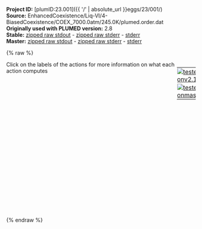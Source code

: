 **Project ID:** [plumID:23.001]({{ '/' | absolute_url }}eggs/23/001/)  
**Source:** EnhancedCoexistence/Liq-VI/4-BiasedCoexistence/COEX_7000.0atm/245.0K/plumed.order.dat  
**Originally used with PLUMED version:** 2.8  
**Stable:** [zipped raw stdout](plumed.order.dat.plumed.stdout.txt.zip) - [zipped raw stderr](plumed.order.dat.plumed.stderr.txt.zip) - [stderr](plumed.order.dat.plumed.stderr)  
**Master:** [zipped raw stdout](plumed.order.dat.plumed_master.stdout.txt.zip) - [zipped raw stderr](plumed.order.dat.plumed_master.stderr.txt.zip) - [stderr](plumed.order.dat.plumed_master.stderr)  

{% raw %}
<div style="width: 100%; float:left">
<div style="width: 90%; float:left" id="value_details_data/EnhancedCoexistence/Liq-VI/4-BiasedCoexistence/COEX_7000.0atm/245.0K/plumed.order.dat"> Click on the labels of the actions for more information on what each action computes </div>
<div style="width: 10%; float:left"><table><tr><td style="padding:1px"><a href="plumed.order.dat.plumed.stderr"><img src="https://img.shields.io/badge/v2.10-passing-green.svg" alt="tested onv2.10" /></a></td></tr><tr><td style="padding:1px"><a href="plumed.order.dat.plumed_master.stderr"><img src="https://img.shields.io/badge/master-passing-green.svg" alt="tested onmaster" /></a></td></tr></table></div></div>
<pre style="width=97%;">
<span style="color:blue" class="comment">#7000atm_255K</span>
<span style="color:blue" class="comment">#sigma: 0.055</span>
<span style="color:blue" class="comment">#Liquid max: 0.46</span>
<span style="color:blue" class="comment">#Ice max: 0.9325</span>
<span style="color:blue" class="comment">#Midpoint between distribitions: 0.7275</span>
<br/><span id="data/EnhancedCoexistence/Liq-VI/4-BiasedCoexistence/COEX_7000.0atm/245.0K/plumed.order.datrefcv_short"><span id="data/EnhancedCoexistence/Liq-VI/4-BiasedCoexistence/COEX_7000.0atm/245.0K/plumed.order.datdefrefcv_short"><span class="plumedtooltip" style="color:green">ENVIRONMENTSIMILARITY<span class="right">Measure how similar the environment around atoms is to that found in some reference crystal structure. This action is <a class="toggler" href='javascript:;' onclick='toggleDisplay("data/EnhancedCoexistence/Liq-VI/4-BiasedCoexistence/COEX_7000.0atm/245.0K/plumed.order.datrefcv");'>a shortcut</a> and it has <a class="toggler" href='javascript:;' onclick='toggleDisplay("data/EnhancedCoexistence/Liq-VI/4-BiasedCoexistence/COEX_7000.0atm/245.0K/plumed.order.datdefrefcv");'>hidden defaults</a>. <a href="https://www.plumed.org/doc-master/user-doc/html/_e_n_v_i_r_o_n_m_e_n_t_s_i_m_i_l_a_r_i_t_y.html">More details</a><i></i></span></span> ...
 <span class="plumedtooltip">SPECIES<span class="right">this keyword is used for colvars such as coordination number<i></i></span></span>=1-3840:3
 <span class="plumedtooltip">SIGMA<span class="right"> the width to use for the gaussian kernels<i></i></span></span>=0.055
 <span class="plumedtooltip">CRYSTAL_STRUCTURE<span class="right"> Targeted crystal structure<i></i></span></span>=CUSTOM
 <span class="plumedtooltip">LABEL<span class="right">a label for the action so that its output can be referenced in the input to other actions<i></i></span></span>=<b name="data/EnhancedCoexistence/Liq-VI/4-BiasedCoexistence/COEX_7000.0atm/245.0K/plumed.order.datrefcv" onclick='showPath("data/EnhancedCoexistence/Liq-VI/4-BiasedCoexistence/COEX_7000.0atm/245.0K/plumed.order.dat","data/EnhancedCoexistence/Liq-VI/4-BiasedCoexistence/COEX_7000.0atm/245.0K/plumed.order.datrefcv","data/EnhancedCoexistence/Liq-VI/4-BiasedCoexistence/COEX_7000.0atm/245.0K/plumed.order.datrefcv_shortcut","blue")'>refcv</b><span style="display:none;" id="data/EnhancedCoexistence/Liq-VI/4-BiasedCoexistence/COEX_7000.0atm/245.0K/plumed.order.datrefcv_shortcut">The ENVIRONMENTSIMILARITY action with label <b>refcv</b> calculates the following quantities:<table  align="center" frame="void" width="95%" cellpadding="5%"><tr><td width="5%"><b> Quantity </b>  </td><td width="5%"><b> Type </b>  </td><td><b> Description </b> </td></tr><tr><td width="5%">refcv</td><td width="5%"><font color="blue">vector</font></td><td>the environmental similar parameter for each of the input atoms</td></tr><tr><td width="5%">refcv_morethan-1</td><td width="5%"><font color="black">scalar</font></td><td>the number of colvars that have a value more than a threshold</td></tr><tr><td width="5%">refcv_morethan-2</td><td width="5%"><font color="black">scalar</font></td><td>the number of colvars that have a value more than a threshold</td></tr><tr><td width="5%">refcv_mean</td><td width="5%"><font color="black">scalar</font></td><td>the mean of the colvars</td></tr></table></span>
 <span class="plumedtooltip">REFERENCE_1<span class="right">PDB files with relative distances from central atom<i></i></span></span>=env1.pdb
 <span class="plumedtooltip">REFERENCE_2<span class="right">PDB files with relative distances from central atom<i></i></span></span>=env2.pdb
 <span class="plumedtooltip">REFERENCE_3<span class="right">PDB files with relative distances from central atom<i></i></span></span>=env3.pdb
 <span class="plumedtooltip">REFERENCE_4<span class="right">PDB files with relative distances from central atom<i></i></span></span>=env4.pdb
 <span class="plumedtooltip">REFERENCE_5<span class="right">PDB files with relative distances from central atom<i></i></span></span>=env5.pdb
 <span class="plumedtooltip">REFERENCE_6<span class="right">PDB files with relative distances from central atom<i></i></span></span>=env6.pdb
 <span class="plumedtooltip">REFERENCE_7<span class="right">PDB files with relative distances from central atom<i></i></span></span>=env7.pdb
 <span class="plumedtooltip">REFERENCE_8<span class="right">PDB files with relative distances from central atom<i></i></span></span>=env8.pdb
 <span class="plumedtooltip">REFERENCE_9<span class="right">PDB files with relative distances from central atom<i></i></span></span>=env9.pdb
 <span class="plumedtooltip">REFERENCE_10<span class="right">PDB files with relative distances from central atom<i></i></span></span>=env10.pdb
 <span class="plumedtooltip">MORE_THAN1<span class="right">calculate the number of variables that are more than a certain target value<i></i></span></span>={CUBIC D_0=0.46 D_MAX=0.9325}
 <span class="plumedtooltip">MORE_THAN2<span class="right">calculate the number of variables that are more than a certain target value<i></i></span></span>={CUBIC D_0=0.72750 D_MAX=0.72751}
 <span class="plumedtooltip">MEAN<span class="right"> calculate the mean of all the quantities<i></i></span></span>
... ENVIRONMENTSIMILARITY
</span><span id="data/EnhancedCoexistence/Liq-VI/4-BiasedCoexistence/COEX_7000.0atm/245.0K/plumed.order.datdefrefcv_long" style="display:none;"><span class="plumedtooltip" style="color:green">ENVIRONMENTSIMILARITY<span class="right">Measure how similar the environment around atoms is to that found in some reference crystal structure. This action is <a class="toggler" href='javascript:;' onclick='toggleDisplay("data/EnhancedCoexistence/Liq-VI/4-BiasedCoexistence/COEX_7000.0atm/245.0K/plumed.order.datrefcv");'>a shortcut</a> and uses the <a class="toggler" href='javascript:;' onclick='toggleDisplay("data/EnhancedCoexistence/Liq-VI/4-BiasedCoexistence/COEX_7000.0atm/245.0K/plumed.order.datdefrefcv");'>defaults shown here</a>. <a href="https://www.plumed.org/doc-master/user-doc/html/_e_n_v_i_r_o_n_m_e_n_t_s_i_m_i_l_a_r_i_t_y.html">More details</a><i></i></span></span> ...
 <span class="plumedtooltip">SPECIES<span class="right">this keyword is used for colvars such as coordination number<i></i></span></span>=1-3840:3
 <span class="plumedtooltip">SIGMA<span class="right"> the width to use for the gaussian kernels<i></i></span></span>=0.055
 <span class="plumedtooltip">CRYSTAL_STRUCTURE<span class="right"> Targeted crystal structure<i></i></span></span>=CUSTOM
 <span class="plumedtooltip">LABEL<span class="right">a label for the action so that its output can be referenced in the input to other actions<i></i></span></span>=<b name="data/EnhancedCoexistence/Liq-VI/4-BiasedCoexistence/COEX_7000.0atm/245.0K/plumed.order.datrefcv" onclick='showPath("data/EnhancedCoexistence/Liq-VI/4-BiasedCoexistence/COEX_7000.0atm/245.0K/plumed.order.dat","data/EnhancedCoexistence/Liq-VI/4-BiasedCoexistence/COEX_7000.0atm/245.0K/plumed.order.datrefcv","data/EnhancedCoexistence/Liq-VI/4-BiasedCoexistence/COEX_7000.0atm/245.0K/plumed.order.datrefcv_shortcut","blue")'>refcv</b>
 <span class="plumedtooltip">REFERENCE_1<span class="right">PDB files with relative distances from central atom<i></i></span></span>=env1.pdb
 <span class="plumedtooltip">REFERENCE_2<span class="right">PDB files with relative distances from central atom<i></i></span></span>=env2.pdb
 <span class="plumedtooltip">REFERENCE_3<span class="right">PDB files with relative distances from central atom<i></i></span></span>=env3.pdb
 <span class="plumedtooltip">REFERENCE_4<span class="right">PDB files with relative distances from central atom<i></i></span></span>=env4.pdb
 <span class="plumedtooltip">REFERENCE_5<span class="right">PDB files with relative distances from central atom<i></i></span></span>=env5.pdb
 <span class="plumedtooltip">REFERENCE_6<span class="right">PDB files with relative distances from central atom<i></i></span></span>=env6.pdb
 <span class="plumedtooltip">REFERENCE_7<span class="right">PDB files with relative distances from central atom<i></i></span></span>=env7.pdb
 <span class="plumedtooltip">REFERENCE_8<span class="right">PDB files with relative distances from central atom<i></i></span></span>=env8.pdb
 <span class="plumedtooltip">REFERENCE_9<span class="right">PDB files with relative distances from central atom<i></i></span></span>=env9.pdb
 <span class="plumedtooltip">REFERENCE_10<span class="right">PDB files with relative distances from central atom<i></i></span></span>=env10.pdb
 <span class="plumedtooltip">MORE_THAN1<span class="right">calculate the number of variables that are more than a certain target value<i></i></span></span>={CUBIC D_0=0.46 D_MAX=0.9325}
 <span class="plumedtooltip">MORE_THAN2<span class="right">calculate the number of variables that are more than a certain target value<i></i></span></span>={CUBIC D_0=0.72750 D_MAX=0.72751}
 <span class="plumedtooltip">MEAN<span class="right"> calculate the mean of all the quantities<i></i></span></span>
 <span class="plumedtooltip">CUTOFF<span class="right"> how many multiples of sigma would you like to consider beyond the maximum distance in the environment<i></i></span></span>=3 <span class="plumedtooltip">LCUTOFF<span class="right"> any atoms separated by less than this tolerance should be ignored<i></i></span></span>=0.0001 <span class="plumedtooltip">LAMBDA<span class="right"> Lambda parameter<i></i></span></span>=100
... ENVIRONMENTSIMILARITY
</span></span><span id="data/EnhancedCoexistence/Liq-VI/4-BiasedCoexistence/COEX_7000.0atm/245.0K/plumed.order.datrefcv_long" style="display:none;"><span style="color:blue" class="comment"># PLUMED interprets the command:
</span><span class="toggler" style="color:red" onclick='toggleDisplay("data/EnhancedCoexistence/Liq-VI/4-BiasedCoexistence/COEX_7000.0atm/245.0K/plumed.order.datrefcv")'># ENVIRONMENTSIMILARITY ...</span>
<span style="color:blue" class="comment">#  SPECIES=1-3840:3</span>
<span style="color:blue" class="comment">#  SIGMA=0.055</span>
<span style="color:blue" class="comment">#  CRYSTAL_STRUCTURE=CUSTOM</span>
<span style="color:blue" class="comment">#  LABEL=refcv</span>
<span style="color:blue" class="comment">#  REFERENCE_1=env1.pdb</span>
<span style="color:blue" class="comment">#  REFERENCE_2=env2.pdb</span>
<span style="color:blue" class="comment">#  REFERENCE_3=env3.pdb</span>
<span style="color:blue" class="comment">#  REFERENCE_4=env4.pdb</span>
<span style="color:blue" class="comment">#  REFERENCE_5=env5.pdb</span>
<span style="color:blue" class="comment">#  REFERENCE_6=env6.pdb</span>
<span style="color:blue" class="comment">#  REFERENCE_7=env7.pdb</span>
<span style="color:blue" class="comment">#  REFERENCE_8=env8.pdb</span>
<span style="color:blue" class="comment">#  REFERENCE_9=env9.pdb</span>
<span style="color:blue" class="comment">#  REFERENCE_10=env10.pdb</span>
<span style="color:blue" class="comment">#  MORE_THAN1={CUBIC D_0=0.46 D_MAX=0.9325}</span>
<span style="color:blue" class="comment">#  MORE_THAN2={CUBIC D_0=0.72750 D_MAX=0.72751}</span>
<span style="color:blue" class="comment">#  MEAN</span>
<span style="color:blue" class="comment"># ... ENVIRONMENTSIMILARITY</span>
<span style="color:blue" class="comment"># as follows (Click the red comment above to revert to the short version of the input):</span>
<b name="data/EnhancedCoexistence/Liq-VI/4-BiasedCoexistence/COEX_7000.0atm/245.0K/plumed.order.datrefcv_cmat" onclick='showPath("data/EnhancedCoexistence/Liq-VI/4-BiasedCoexistence/COEX_7000.0atm/245.0K/plumed.order.dat","data/EnhancedCoexistence/Liq-VI/4-BiasedCoexistence/COEX_7000.0atm/245.0K/plumed.order.datrefcv_cmat","data/EnhancedCoexistence/Liq-VI/4-BiasedCoexistence/COEX_7000.0atm/245.0K/plumed.order.datrefcv_cmat","red")'>refcv_cmat</b><span style="display:none;" id="data/EnhancedCoexistence/Liq-VI/4-BiasedCoexistence/COEX_7000.0atm/245.0K/plumed.order.datrefcv_cmat">The DISTANCE_MATRIX action with label <b>refcv_cmat</b> calculates the following quantities:<table  align="center" frame="void" width="95%" cellpadding="5%"><tr><td width="5%"><b> Quantity </b>  </td><td width="5%"><b> Type </b>  </td><td><b> Description </b> </td></tr><tr><td width="5%">refcv_cmat.w</td><td width="5%"><font color="red">matrix</font></td><td>a matrix containing the weights for the bonds between each pair of atoms</td></tr><tr><td width="5%">refcv_cmat.x</td><td width="5%"><font color="red">matrix</font></td><td>the projection of the bond on the x axis</td></tr><tr><td width="5%">refcv_cmat.y</td><td width="5%"><font color="red">matrix</font></td><td>the projection of the bond on the y axis</td></tr><tr><td width="5%">refcv_cmat.z</td><td width="5%"><font color="red">matrix</font></td><td>the projection of the bond on the z axis</td></tr></table></span>: <span class="plumedtooltip" style="color:green">DISTANCE_MATRIX<span class="right">Calculate a matrix of distances <a href="https://www.plumed.org/doc-master/user-doc/html/_d_i_s_t_a_n_c_e__m_a_t_r_i_x.html" style="color:green">More details</a><i></i></span></span> <span class="plumedtooltip">COMPONENTS<span class="right"> also calculate the components of the vector connecting the atoms in the contact matrix<i></i></span></span> <span class="plumedtooltip">GROUP<span class="right">the atoms for which you would like to calculate the adjacency matrix<i></i></span></span>=1-3840:3 <span class="plumedtooltip">CUTOFF<span class="right"> ignore distances that have a value larger than this cutoff<i></i></span></span>=0.449045
<b name="data/EnhancedCoexistence/Liq-VI/4-BiasedCoexistence/COEX_7000.0atm/245.0K/plumed.order.datrefcv_grp" onclick='showPath("data/EnhancedCoexistence/Liq-VI/4-BiasedCoexistence/COEX_7000.0atm/245.0K/plumed.order.dat","data/EnhancedCoexistence/Liq-VI/4-BiasedCoexistence/COEX_7000.0atm/245.0K/plumed.order.datrefcv_grp","data/EnhancedCoexistence/Liq-VI/4-BiasedCoexistence/COEX_7000.0atm/245.0K/plumed.order.datrefcv_grp","violet")'>refcv_grp</b><span style="display:none;" id="data/EnhancedCoexistence/Liq-VI/4-BiasedCoexistence/COEX_7000.0atm/245.0K/plumed.order.datrefcv_grp">The GROUP action with label <b>refcv_grp</b> calculates the following quantities:<table  align="center" frame="void" width="95%" cellpadding="5%"><tr><td width="5%"><b> Quantity </b>  </td><td width="5%"><b> Type </b>  </td><td><b> Description </b> </td></tr><tr><td width="5%">refcv_grp</td><td width="5%"><font color="violet">atoms</font></td><td>indices of atoms specified in GROUP</td></tr></table></span>: <span class="plumedtooltip" style="color:green">GROUP<span class="right">Define a group of atoms so that a particular list of atoms can be referenced with a single label in definitions of CVs or virtual atoms. <a href="https://www.plumed.org/doc-master/user-doc/html/_g_r_o_u_p.html" style="color:green">More details</a><i></i></span></span> <span class="plumedtooltip">ATOMS<span class="right">the numerical indexes for the set of atoms in the group<i></i></span></span>=1-3840:3
<b name="data/EnhancedCoexistence/Liq-VI/4-BiasedCoexistence/COEX_7000.0atm/245.0K/plumed.order.datrefcv_ones" onclick='showPath("data/EnhancedCoexistence/Liq-VI/4-BiasedCoexistence/COEX_7000.0atm/245.0K/plumed.order.dat","data/EnhancedCoexistence/Liq-VI/4-BiasedCoexistence/COEX_7000.0atm/245.0K/plumed.order.datrefcv_ones","data/EnhancedCoexistence/Liq-VI/4-BiasedCoexistence/COEX_7000.0atm/245.0K/plumed.order.datrefcv_ones","blue")'>refcv_ones</b><span style="display:none;" id="data/EnhancedCoexistence/Liq-VI/4-BiasedCoexistence/COEX_7000.0atm/245.0K/plumed.order.datrefcv_ones">The CONSTANT action with label <b>refcv_ones</b> calculates the following quantities:<table  align="center" frame="void" width="95%" cellpadding="5%"><tr><td width="5%"><b> Quantity </b>  </td><td width="5%"><b> Type </b>  </td><td><b> Description </b> </td></tr><tr><td width="5%">refcv_ones</td><td width="5%"><font color="blue">vector</font></td><td>the constant value that was read from the plumed input</td></tr></table></span>: <span class="plumedtooltip" style="color:green">ONES<span class="right">Create a constant vector with all elements equal to one <a href="https://www.plumed.org/doc-master/user-doc/html/_o_n_e_s.html" style="color:green">More details</a><i></i></span></span> <span class="plumedtooltip">SIZE<span class="right">the number of ones that you would like to create<i></i></span></span>=1280
<b name="data/EnhancedCoexistence/Liq-VI/4-BiasedCoexistence/COEX_7000.0atm/245.0K/plumed.order.datrefcv_matenv1" onclick='showPath("data/EnhancedCoexistence/Liq-VI/4-BiasedCoexistence/COEX_7000.0atm/245.0K/plumed.order.dat","data/EnhancedCoexistence/Liq-VI/4-BiasedCoexistence/COEX_7000.0atm/245.0K/plumed.order.datrefcv_matenv1","data/EnhancedCoexistence/Liq-VI/4-BiasedCoexistence/COEX_7000.0atm/245.0K/plumed.order.datrefcv_matenv1","red")'>refcv_matenv1</b><span style="display:none;" id="data/EnhancedCoexistence/Liq-VI/4-BiasedCoexistence/COEX_7000.0atm/245.0K/plumed.order.datrefcv_matenv1">The CUSTOM action with label <b>refcv_matenv1</b> calculates the following quantities:<table  align="center" frame="void" width="95%" cellpadding="5%"><tr><td width="5%"><b> Quantity </b>  </td><td width="5%"><b> Type </b>  </td><td><b> Description </b> </td></tr><tr><td width="5%">refcv_matenv1</td><td width="5%"><font color="red">matrix</font></td><td>the matrix obtained by doing an element-wise application of an arbitrary function to the input matrix</td></tr></table></span>: <span class="plumedtooltip" style="color:green">CUSTOM<span class="right">Calculate a combination of variables using a custom expression. <a href="https://www.plumed.org/doc-master/user-doc/html/_c_u_s_t_o_m.html" style="color:green">More details</a><i></i></span></span> <span class="plumedtooltip">ARG<span class="right">the values input to this function<i></i></span></span>=<b name="data/EnhancedCoexistence/Liq-VI/4-BiasedCoexistence/COEX_7000.0atm/245.0K/plumed.order.datrefcv_cmat">refcv_cmat.x</b>,<b name="data/EnhancedCoexistence/Liq-VI/4-BiasedCoexistence/COEX_7000.0atm/245.0K/plumed.order.datrefcv_cmat">refcv_cmat.y</b>,<b name="data/EnhancedCoexistence/Liq-VI/4-BiasedCoexistence/COEX_7000.0atm/245.0K/plumed.order.datrefcv_cmat">refcv_cmat.z</b>,<b name="data/EnhancedCoexistence/Liq-VI/4-BiasedCoexistence/COEX_7000.0atm/245.0K/plumed.order.datrefcv_cmat">refcv_cmat.w</b> <span class="plumedtooltip">VAR<span class="right">the names to give each of the arguments in the function<i></i></span></span>=x,y,z,w <span class="plumedtooltip">PERIODIC<span class="right">if the output of your function is periodic then you should specify the periodicity of the function<i></i></span></span>=NO <span class="plumedtooltip">FUNC<span class="right">the function you wish to evaluate<i></i></span></span>=(step(w-0.0001)*step(0.449045-w)/4)*(exp(-((x--0.174)^2+(y--0.007)^2+(z--0.221)^2)/(4*0.003025))+exp(-((x-0.002)^2+(y-0.174)^2+(z-0.22)^2)/(4*0.003025))+exp(-((x-0.175)^2+(y--0.009)^2+(z--0.216)^2)/(4*0.003025))+exp(-((x-0.005)^2+(y--0.1814)^2+(z-0.214)^2)/(4*0.003025)))
<b name="data/EnhancedCoexistence/Liq-VI/4-BiasedCoexistence/COEX_7000.0atm/245.0K/plumed.order.datrefcv_env1" onclick='showPath("data/EnhancedCoexistence/Liq-VI/4-BiasedCoexistence/COEX_7000.0atm/245.0K/plumed.order.dat","data/EnhancedCoexistence/Liq-VI/4-BiasedCoexistence/COEX_7000.0atm/245.0K/plumed.order.datrefcv_env1","data/EnhancedCoexistence/Liq-VI/4-BiasedCoexistence/COEX_7000.0atm/245.0K/plumed.order.datrefcv_env1","blue")'>refcv_env1</b><span style="display:none;" id="data/EnhancedCoexistence/Liq-VI/4-BiasedCoexistence/COEX_7000.0atm/245.0K/plumed.order.datrefcv_env1">The MATRIX_VECTOR_PRODUCT action with label <b>refcv_env1</b> calculates the following quantities:<table  align="center" frame="void" width="95%" cellpadding="5%"><tr><td width="5%"><b> Quantity </b>  </td><td width="5%"><b> Type </b>  </td><td><b> Description </b> </td></tr><tr><td width="5%">refcv_env1</td><td width="5%"><font color="blue">vector</font></td><td>the vector that is obtained by taking the product between the matrix and the vector that were input</td></tr></table></span>: <span class="plumedtooltip" style="color:green">MATRIX_VECTOR_PRODUCT<span class="right">Calculate the product of the matrix and the vector <a href="https://www.plumed.org/doc-master/user-doc/html/_m_a_t_r_i_x__v_e_c_t_o_r__p_r_o_d_u_c_t.html" style="color:green">More details</a><i></i></span></span> <span class="plumedtooltip">ARG<span class="right">the label for the matrix and the vector/scalar that are being multiplied<i></i></span></span>=<b name="data/EnhancedCoexistence/Liq-VI/4-BiasedCoexistence/COEX_7000.0atm/245.0K/plumed.order.datrefcv_matenv1">refcv_matenv1</b>,<b name="data/EnhancedCoexistence/Liq-VI/4-BiasedCoexistence/COEX_7000.0atm/245.0K/plumed.order.datrefcv_ones">refcv_ones</b>
<b name="data/EnhancedCoexistence/Liq-VI/4-BiasedCoexistence/COEX_7000.0atm/245.0K/plumed.order.datrefcv_matenv2" onclick='showPath("data/EnhancedCoexistence/Liq-VI/4-BiasedCoexistence/COEX_7000.0atm/245.0K/plumed.order.dat","data/EnhancedCoexistence/Liq-VI/4-BiasedCoexistence/COEX_7000.0atm/245.0K/plumed.order.datrefcv_matenv2","data/EnhancedCoexistence/Liq-VI/4-BiasedCoexistence/COEX_7000.0atm/245.0K/plumed.order.datrefcv_matenv2","red")'>refcv_matenv2</b><span style="display:none;" id="data/EnhancedCoexistence/Liq-VI/4-BiasedCoexistence/COEX_7000.0atm/245.0K/plumed.order.datrefcv_matenv2">The CUSTOM action with label <b>refcv_matenv2</b> calculates the following quantities:<table  align="center" frame="void" width="95%" cellpadding="5%"><tr><td width="5%"><b> Quantity </b>  </td><td width="5%"><b> Type </b>  </td><td><b> Description </b> </td></tr><tr><td width="5%">refcv_matenv2</td><td width="5%"><font color="red">matrix</font></td><td>the matrix obtained by doing an element-wise application of an arbitrary function to the input matrix</td></tr></table></span>: <span class="plumedtooltip" style="color:green">CUSTOM<span class="right">Calculate a combination of variables using a custom expression. <a href="https://www.plumed.org/doc-master/user-doc/html/_c_u_s_t_o_m.html" style="color:green">More details</a><i></i></span></span> <span class="plumedtooltip">ARG<span class="right">the values input to this function<i></i></span></span>=<b name="data/EnhancedCoexistence/Liq-VI/4-BiasedCoexistence/COEX_7000.0atm/245.0K/plumed.order.datrefcv_cmat">refcv_cmat.x</b>,<b name="data/EnhancedCoexistence/Liq-VI/4-BiasedCoexistence/COEX_7000.0atm/245.0K/plumed.order.datrefcv_cmat">refcv_cmat.y</b>,<b name="data/EnhancedCoexistence/Liq-VI/4-BiasedCoexistence/COEX_7000.0atm/245.0K/plumed.order.datrefcv_cmat">refcv_cmat.z</b>,<b name="data/EnhancedCoexistence/Liq-VI/4-BiasedCoexistence/COEX_7000.0atm/245.0K/plumed.order.datrefcv_cmat">refcv_cmat.w</b> <span class="plumedtooltip">VAR<span class="right">the names to give each of the arguments in the function<i></i></span></span>=x,y,z,w <span class="plumedtooltip">PERIODIC<span class="right">if the output of your function is periodic then you should specify the periodicity of the function<i></i></span></span>=NO <span class="plumedtooltip">FUNC<span class="right">the function you wish to evaluate<i></i></span></span>=(step(w-0.0001)*step(0.449045-w)/4)*(exp(-((x--0.27)^2+(y-0.007)^2+(z-0.005)^2)/(4*0.003025))+exp(-((x-0.179)^2+(y-0.173)^2+(z--0.125)^2)/(4*0.003025))+exp(-((x-0.174)^2+(y-0.007)^2+(z-0.221)^2)/(4*0.003025))+exp(-((x-0.179)^2+(y--0.1744)^2+(z--0.135)^2)/(4*0.003025)))
<b name="data/EnhancedCoexistence/Liq-VI/4-BiasedCoexistence/COEX_7000.0atm/245.0K/plumed.order.datrefcv_env2" onclick='showPath("data/EnhancedCoexistence/Liq-VI/4-BiasedCoexistence/COEX_7000.0atm/245.0K/plumed.order.dat","data/EnhancedCoexistence/Liq-VI/4-BiasedCoexistence/COEX_7000.0atm/245.0K/plumed.order.datrefcv_env2","data/EnhancedCoexistence/Liq-VI/4-BiasedCoexistence/COEX_7000.0atm/245.0K/plumed.order.datrefcv_env2","blue")'>refcv_env2</b><span style="display:none;" id="data/EnhancedCoexistence/Liq-VI/4-BiasedCoexistence/COEX_7000.0atm/245.0K/plumed.order.datrefcv_env2">The MATRIX_VECTOR_PRODUCT action with label <b>refcv_env2</b> calculates the following quantities:<table  align="center" frame="void" width="95%" cellpadding="5%"><tr><td width="5%"><b> Quantity </b>  </td><td width="5%"><b> Type </b>  </td><td><b> Description </b> </td></tr><tr><td width="5%">refcv_env2</td><td width="5%"><font color="blue">vector</font></td><td>the vector that is obtained by taking the product between the matrix and the vector that were input</td></tr></table></span>: <span class="plumedtooltip" style="color:green">MATRIX_VECTOR_PRODUCT<span class="right">Calculate the product of the matrix and the vector <a href="https://www.plumed.org/doc-master/user-doc/html/_m_a_t_r_i_x__v_e_c_t_o_r__p_r_o_d_u_c_t.html" style="color:green">More details</a><i></i></span></span> <span class="plumedtooltip">ARG<span class="right">the label for the matrix and the vector/scalar that are being multiplied<i></i></span></span>=<b name="data/EnhancedCoexistence/Liq-VI/4-BiasedCoexistence/COEX_7000.0atm/245.0K/plumed.order.datrefcv_matenv2">refcv_matenv2</b>,<b name="data/EnhancedCoexistence/Liq-VI/4-BiasedCoexistence/COEX_7000.0atm/245.0K/plumed.order.datrefcv_ones">refcv_ones</b>
<b name="data/EnhancedCoexistence/Liq-VI/4-BiasedCoexistence/COEX_7000.0atm/245.0K/plumed.order.datrefcv_matenv3" onclick='showPath("data/EnhancedCoexistence/Liq-VI/4-BiasedCoexistence/COEX_7000.0atm/245.0K/plumed.order.dat","data/EnhancedCoexistence/Liq-VI/4-BiasedCoexistence/COEX_7000.0atm/245.0K/plumed.order.datrefcv_matenv3","data/EnhancedCoexistence/Liq-VI/4-BiasedCoexistence/COEX_7000.0atm/245.0K/plumed.order.datrefcv_matenv3","red")'>refcv_matenv3</b><span style="display:none;" id="data/EnhancedCoexistence/Liq-VI/4-BiasedCoexistence/COEX_7000.0atm/245.0K/plumed.order.datrefcv_matenv3">The CUSTOM action with label <b>refcv_matenv3</b> calculates the following quantities:<table  align="center" frame="void" width="95%" cellpadding="5%"><tr><td width="5%"><b> Quantity </b>  </td><td width="5%"><b> Type </b>  </td><td><b> Description </b> </td></tr><tr><td width="5%">refcv_matenv3</td><td width="5%"><font color="red">matrix</font></td><td>the matrix obtained by doing an element-wise application of an arbitrary function to the input matrix</td></tr></table></span>: <span class="plumedtooltip" style="color:green">CUSTOM<span class="right">Calculate a combination of variables using a custom expression. <a href="https://www.plumed.org/doc-master/user-doc/html/_c_u_s_t_o_m.html" style="color:green">More details</a><i></i></span></span> <span class="plumedtooltip">ARG<span class="right">the values input to this function<i></i></span></span>=<b name="data/EnhancedCoexistence/Liq-VI/4-BiasedCoexistence/COEX_7000.0atm/245.0K/plumed.order.datrefcv_cmat">refcv_cmat.x</b>,<b name="data/EnhancedCoexistence/Liq-VI/4-BiasedCoexistence/COEX_7000.0atm/245.0K/plumed.order.datrefcv_cmat">refcv_cmat.y</b>,<b name="data/EnhancedCoexistence/Liq-VI/4-BiasedCoexistence/COEX_7000.0atm/245.0K/plumed.order.datrefcv_cmat">refcv_cmat.z</b>,<b name="data/EnhancedCoexistence/Liq-VI/4-BiasedCoexistence/COEX_7000.0atm/245.0K/plumed.order.datrefcv_cmat">refcv_cmat.w</b> <span class="plumedtooltip">VAR<span class="right">the names to give each of the arguments in the function<i></i></span></span>=x,y,z,w <span class="plumedtooltip">PERIODIC<span class="right">if the output of your function is periodic then you should specify the periodicity of the function<i></i></span></span>=NO <span class="plumedtooltip">FUNC<span class="right">the function you wish to evaluate<i></i></span></span>=(step(w-0.0001)*step(0.449045-w)/4)*(exp(-((x--0.27)^2+(y-0.008)^2+(z--0.005)^2)/(4*0.003025))+exp(-((x-0.173)^2+(y-0.008)^2+(z--0.22)^2)/(4*0.003025))+exp(-((x-0.182)^2+(y--0.167)^2+(z-0.135)^2)/(4*0.003025))+exp(-((x-0.175)^2+(y-0.181)^2+(z-0.13)^2)/(4*0.003025)))
<b name="data/EnhancedCoexistence/Liq-VI/4-BiasedCoexistence/COEX_7000.0atm/245.0K/plumed.order.datrefcv_env3" onclick='showPath("data/EnhancedCoexistence/Liq-VI/4-BiasedCoexistence/COEX_7000.0atm/245.0K/plumed.order.dat","data/EnhancedCoexistence/Liq-VI/4-BiasedCoexistence/COEX_7000.0atm/245.0K/plumed.order.datrefcv_env3","data/EnhancedCoexistence/Liq-VI/4-BiasedCoexistence/COEX_7000.0atm/245.0K/plumed.order.datrefcv_env3","blue")'>refcv_env3</b><span style="display:none;" id="data/EnhancedCoexistence/Liq-VI/4-BiasedCoexistence/COEX_7000.0atm/245.0K/plumed.order.datrefcv_env3">The MATRIX_VECTOR_PRODUCT action with label <b>refcv_env3</b> calculates the following quantities:<table  align="center" frame="void" width="95%" cellpadding="5%"><tr><td width="5%"><b> Quantity </b>  </td><td width="5%"><b> Type </b>  </td><td><b> Description </b> </td></tr><tr><td width="5%">refcv_env3</td><td width="5%"><font color="blue">vector</font></td><td>the vector that is obtained by taking the product between the matrix and the vector that were input</td></tr></table></span>: <span class="plumedtooltip" style="color:green">MATRIX_VECTOR_PRODUCT<span class="right">Calculate the product of the matrix and the vector <a href="https://www.plumed.org/doc-master/user-doc/html/_m_a_t_r_i_x__v_e_c_t_o_r__p_r_o_d_u_c_t.html" style="color:green">More details</a><i></i></span></span> <span class="plumedtooltip">ARG<span class="right">the label for the matrix and the vector/scalar that are being multiplied<i></i></span></span>=<b name="data/EnhancedCoexistence/Liq-VI/4-BiasedCoexistence/COEX_7000.0atm/245.0K/plumed.order.datrefcv_matenv3">refcv_matenv3</b>,<b name="data/EnhancedCoexistence/Liq-VI/4-BiasedCoexistence/COEX_7000.0atm/245.0K/plumed.order.datrefcv_ones">refcv_ones</b>
<b name="data/EnhancedCoexistence/Liq-VI/4-BiasedCoexistence/COEX_7000.0atm/245.0K/plumed.order.datrefcv_matenv4" onclick='showPath("data/EnhancedCoexistence/Liq-VI/4-BiasedCoexistence/COEX_7000.0atm/245.0K/plumed.order.dat","data/EnhancedCoexistence/Liq-VI/4-BiasedCoexistence/COEX_7000.0atm/245.0K/plumed.order.datrefcv_matenv4","data/EnhancedCoexistence/Liq-VI/4-BiasedCoexistence/COEX_7000.0atm/245.0K/plumed.order.datrefcv_matenv4","red")'>refcv_matenv4</b><span style="display:none;" id="data/EnhancedCoexistence/Liq-VI/4-BiasedCoexistence/COEX_7000.0atm/245.0K/plumed.order.datrefcv_matenv4">The CUSTOM action with label <b>refcv_matenv4</b> calculates the following quantities:<table  align="center" frame="void" width="95%" cellpadding="5%"><tr><td width="5%"><b> Quantity </b>  </td><td width="5%"><b> Type </b>  </td><td><b> Description </b> </td></tr><tr><td width="5%">refcv_matenv4</td><td width="5%"><font color="red">matrix</font></td><td>the matrix obtained by doing an element-wise application of an arbitrary function to the input matrix</td></tr></table></span>: <span class="plumedtooltip" style="color:green">CUSTOM<span class="right">Calculate a combination of variables using a custom expression. <a href="https://www.plumed.org/doc-master/user-doc/html/_c_u_s_t_o_m.html" style="color:green">More details</a><i></i></span></span> <span class="plumedtooltip">ARG<span class="right">the values input to this function<i></i></span></span>=<b name="data/EnhancedCoexistence/Liq-VI/4-BiasedCoexistence/COEX_7000.0atm/245.0K/plumed.order.datrefcv_cmat">refcv_cmat.x</b>,<b name="data/EnhancedCoexistence/Liq-VI/4-BiasedCoexistence/COEX_7000.0atm/245.0K/plumed.order.datrefcv_cmat">refcv_cmat.y</b>,<b name="data/EnhancedCoexistence/Liq-VI/4-BiasedCoexistence/COEX_7000.0atm/245.0K/plumed.order.datrefcv_cmat">refcv_cmat.z</b>,<b name="data/EnhancedCoexistence/Liq-VI/4-BiasedCoexistence/COEX_7000.0atm/245.0K/plumed.order.datrefcv_cmat">refcv_cmat.w</b> <span class="plumedtooltip">VAR<span class="right">the names to give each of the arguments in the function<i></i></span></span>=x,y,z,w <span class="plumedtooltip">PERIODIC<span class="right">if the output of your function is periodic then you should specify the periodicity of the function<i></i></span></span>=NO <span class="plumedtooltip">FUNC<span class="right">the function you wish to evaluate<i></i></span></span>=(step(w-0.0001)*step(0.449045-w)/4)*(exp(-((x--0.175)^2+(y--0.009)^2+(z--0.215)^2)/(4*0.003025))+exp(-((x--0.17)^2+(y--0.175)^2+(z-0.13)^2)/(4*0.003025))+exp(-((x--0.17)^2+(y-0.173)^2+(z-0.14)^2)/(4*0.003025))+exp(-((x-0.27)^2+(y--0.008)^2+(z-0.005)^2)/(4*0.003025)))
<b name="data/EnhancedCoexistence/Liq-VI/4-BiasedCoexistence/COEX_7000.0atm/245.0K/plumed.order.datrefcv_env4" onclick='showPath("data/EnhancedCoexistence/Liq-VI/4-BiasedCoexistence/COEX_7000.0atm/245.0K/plumed.order.dat","data/EnhancedCoexistence/Liq-VI/4-BiasedCoexistence/COEX_7000.0atm/245.0K/plumed.order.datrefcv_env4","data/EnhancedCoexistence/Liq-VI/4-BiasedCoexistence/COEX_7000.0atm/245.0K/plumed.order.datrefcv_env4","blue")'>refcv_env4</b><span style="display:none;" id="data/EnhancedCoexistence/Liq-VI/4-BiasedCoexistence/COEX_7000.0atm/245.0K/plumed.order.datrefcv_env4">The MATRIX_VECTOR_PRODUCT action with label <b>refcv_env4</b> calculates the following quantities:<table  align="center" frame="void" width="95%" cellpadding="5%"><tr><td width="5%"><b> Quantity </b>  </td><td width="5%"><b> Type </b>  </td><td><b> Description </b> </td></tr><tr><td width="5%">refcv_env4</td><td width="5%"><font color="blue">vector</font></td><td>the vector that is obtained by taking the product between the matrix and the vector that were input</td></tr></table></span>: <span class="plumedtooltip" style="color:green">MATRIX_VECTOR_PRODUCT<span class="right">Calculate the product of the matrix and the vector <a href="https://www.plumed.org/doc-master/user-doc/html/_m_a_t_r_i_x__v_e_c_t_o_r__p_r_o_d_u_c_t.html" style="color:green">More details</a><i></i></span></span> <span class="plumedtooltip">ARG<span class="right">the label for the matrix and the vector/scalar that are being multiplied<i></i></span></span>=<b name="data/EnhancedCoexistence/Liq-VI/4-BiasedCoexistence/COEX_7000.0atm/245.0K/plumed.order.datrefcv_matenv4">refcv_matenv4</b>,<b name="data/EnhancedCoexistence/Liq-VI/4-BiasedCoexistence/COEX_7000.0atm/245.0K/plumed.order.datrefcv_ones">refcv_ones</b>
<b name="data/EnhancedCoexistence/Liq-VI/4-BiasedCoexistence/COEX_7000.0atm/245.0K/plumed.order.datrefcv_matenv5" onclick='showPath("data/EnhancedCoexistence/Liq-VI/4-BiasedCoexistence/COEX_7000.0atm/245.0K/plumed.order.dat","data/EnhancedCoexistence/Liq-VI/4-BiasedCoexistence/COEX_7000.0atm/245.0K/plumed.order.datrefcv_matenv5","data/EnhancedCoexistence/Liq-VI/4-BiasedCoexistence/COEX_7000.0atm/245.0K/plumed.order.datrefcv_matenv5","red")'>refcv_matenv5</b><span style="display:none;" id="data/EnhancedCoexistence/Liq-VI/4-BiasedCoexistence/COEX_7000.0atm/245.0K/plumed.order.datrefcv_matenv5">The CUSTOM action with label <b>refcv_matenv5</b> calculates the following quantities:<table  align="center" frame="void" width="95%" cellpadding="5%"><tr><td width="5%"><b> Quantity </b>  </td><td width="5%"><b> Type </b>  </td><td><b> Description </b> </td></tr><tr><td width="5%">refcv_matenv5</td><td width="5%"><font color="red">matrix</font></td><td>the matrix obtained by doing an element-wise application of an arbitrary function to the input matrix</td></tr></table></span>: <span class="plumedtooltip" style="color:green">CUSTOM<span class="right">Calculate a combination of variables using a custom expression. <a href="https://www.plumed.org/doc-master/user-doc/html/_c_u_s_t_o_m.html" style="color:green">More details</a><i></i></span></span> <span class="plumedtooltip">ARG<span class="right">the values input to this function<i></i></span></span>=<b name="data/EnhancedCoexistence/Liq-VI/4-BiasedCoexistence/COEX_7000.0atm/245.0K/plumed.order.datrefcv_cmat">refcv_cmat.x</b>,<b name="data/EnhancedCoexistence/Liq-VI/4-BiasedCoexistence/COEX_7000.0atm/245.0K/plumed.order.datrefcv_cmat">refcv_cmat.y</b>,<b name="data/EnhancedCoexistence/Liq-VI/4-BiasedCoexistence/COEX_7000.0atm/245.0K/plumed.order.datrefcv_cmat">refcv_cmat.z</b>,<b name="data/EnhancedCoexistence/Liq-VI/4-BiasedCoexistence/COEX_7000.0atm/245.0K/plumed.order.datrefcv_cmat">refcv_cmat.w</b> <span class="plumedtooltip">VAR<span class="right">the names to give each of the arguments in the function<i></i></span></span>=x,y,z,w <span class="plumedtooltip">PERIODIC<span class="right">if the output of your function is periodic then you should specify the periodicity of the function<i></i></span></span>=NO <span class="plumedtooltip">FUNC<span class="right">the function you wish to evaluate<i></i></span></span>=(step(w-0.0001)*step(0.449045-w)/4)*(exp(-((x-0.002)^2+(y--0.27)^2+(z-0.005)^2)/(4*0.003025))+exp(-((x-0.004)^2+(y-0.166)^2+(z-0.224)^2)/(4*0.003025))+exp(-((x-0.17)^2+(y-0.175)^2+(z--0.13)^2)/(4*0.003025))+exp(-((x--0.1784)^2+(y-0.173)^2+(z--0.125)^2)/(4*0.003025)))
<b name="data/EnhancedCoexistence/Liq-VI/4-BiasedCoexistence/COEX_7000.0atm/245.0K/plumed.order.datrefcv_env5" onclick='showPath("data/EnhancedCoexistence/Liq-VI/4-BiasedCoexistence/COEX_7000.0atm/245.0K/plumed.order.dat","data/EnhancedCoexistence/Liq-VI/4-BiasedCoexistence/COEX_7000.0atm/245.0K/plumed.order.datrefcv_env5","data/EnhancedCoexistence/Liq-VI/4-BiasedCoexistence/COEX_7000.0atm/245.0K/plumed.order.datrefcv_env5","blue")'>refcv_env5</b><span style="display:none;" id="data/EnhancedCoexistence/Liq-VI/4-BiasedCoexistence/COEX_7000.0atm/245.0K/plumed.order.datrefcv_env5">The MATRIX_VECTOR_PRODUCT action with label <b>refcv_env5</b> calculates the following quantities:<table  align="center" frame="void" width="95%" cellpadding="5%"><tr><td width="5%"><b> Quantity </b>  </td><td width="5%"><b> Type </b>  </td><td><b> Description </b> </td></tr><tr><td width="5%">refcv_env5</td><td width="5%"><font color="blue">vector</font></td><td>the vector that is obtained by taking the product between the matrix and the vector that were input</td></tr></table></span>: <span class="plumedtooltip" style="color:green">MATRIX_VECTOR_PRODUCT<span class="right">Calculate the product of the matrix and the vector <a href="https://www.plumed.org/doc-master/user-doc/html/_m_a_t_r_i_x__v_e_c_t_o_r__p_r_o_d_u_c_t.html" style="color:green">More details</a><i></i></span></span> <span class="plumedtooltip">ARG<span class="right">the label for the matrix and the vector/scalar that are being multiplied<i></i></span></span>=<b name="data/EnhancedCoexistence/Liq-VI/4-BiasedCoexistence/COEX_7000.0atm/245.0K/plumed.order.datrefcv_matenv5">refcv_matenv5</b>,<b name="data/EnhancedCoexistence/Liq-VI/4-BiasedCoexistence/COEX_7000.0atm/245.0K/plumed.order.datrefcv_ones">refcv_ones</b>
<b name="data/EnhancedCoexistence/Liq-VI/4-BiasedCoexistence/COEX_7000.0atm/245.0K/plumed.order.datrefcv_matenv6" onclick='showPath("data/EnhancedCoexistence/Liq-VI/4-BiasedCoexistence/COEX_7000.0atm/245.0K/plumed.order.dat","data/EnhancedCoexistence/Liq-VI/4-BiasedCoexistence/COEX_7000.0atm/245.0K/plumed.order.datrefcv_matenv6","data/EnhancedCoexistence/Liq-VI/4-BiasedCoexistence/COEX_7000.0atm/245.0K/plumed.order.datrefcv_matenv6","red")'>refcv_matenv6</b><span style="display:none;" id="data/EnhancedCoexistence/Liq-VI/4-BiasedCoexistence/COEX_7000.0atm/245.0K/plumed.order.datrefcv_matenv6">The CUSTOM action with label <b>refcv_matenv6</b> calculates the following quantities:<table  align="center" frame="void" width="95%" cellpadding="5%"><tr><td width="5%"><b> Quantity </b>  </td><td width="5%"><b> Type </b>  </td><td><b> Description </b> </td></tr><tr><td width="5%">refcv_matenv6</td><td width="5%"><font color="red">matrix</font></td><td>the matrix obtained by doing an element-wise application of an arbitrary function to the input matrix</td></tr></table></span>: <span class="plumedtooltip" style="color:green">CUSTOM<span class="right">Calculate a combination of variables using a custom expression. <a href="https://www.plumed.org/doc-master/user-doc/html/_c_u_s_t_o_m.html" style="color:green">More details</a><i></i></span></span> <span class="plumedtooltip">ARG<span class="right">the values input to this function<i></i></span></span>=<b name="data/EnhancedCoexistence/Liq-VI/4-BiasedCoexistence/COEX_7000.0atm/245.0K/plumed.order.datrefcv_cmat">refcv_cmat.x</b>,<b name="data/EnhancedCoexistence/Liq-VI/4-BiasedCoexistence/COEX_7000.0atm/245.0K/plumed.order.datrefcv_cmat">refcv_cmat.y</b>,<b name="data/EnhancedCoexistence/Liq-VI/4-BiasedCoexistence/COEX_7000.0atm/245.0K/plumed.order.datrefcv_cmat">refcv_cmat.z</b>,<b name="data/EnhancedCoexistence/Liq-VI/4-BiasedCoexistence/COEX_7000.0atm/245.0K/plumed.order.datrefcv_cmat">refcv_cmat.w</b> <span class="plumedtooltip">VAR<span class="right">the names to give each of the arguments in the function<i></i></span></span>=x,y,z,w <span class="plumedtooltip">PERIODIC<span class="right">if the output of your function is periodic then you should specify the periodicity of the function<i></i></span></span>=NO <span class="plumedtooltip">FUNC<span class="right">the function you wish to evaluate<i></i></span></span>=(step(w-0.0001)*step(0.449045-w)/4)*(exp(-((x-0.27)^2+(y--0.007)^2+(z--0.005)^2)/(4*0.003025))+exp(-((x--0.1734)^2+(y-0)^2+(z-0.216)^2)/(4*0.003025))+exp(-((x--0.1734)^2+(y-0.166)^2+(z--0.139)^2)/(4*0.003025))+exp(-((x--0.1644)^2+(y--0.1734)^2+(z--0.139)^2)/(4*0.003025)))
<b name="data/EnhancedCoexistence/Liq-VI/4-BiasedCoexistence/COEX_7000.0atm/245.0K/plumed.order.datrefcv_env6" onclick='showPath("data/EnhancedCoexistence/Liq-VI/4-BiasedCoexistence/COEX_7000.0atm/245.0K/plumed.order.dat","data/EnhancedCoexistence/Liq-VI/4-BiasedCoexistence/COEX_7000.0atm/245.0K/plumed.order.datrefcv_env6","data/EnhancedCoexistence/Liq-VI/4-BiasedCoexistence/COEX_7000.0atm/245.0K/plumed.order.datrefcv_env6","blue")'>refcv_env6</b><span style="display:none;" id="data/EnhancedCoexistence/Liq-VI/4-BiasedCoexistence/COEX_7000.0atm/245.0K/plumed.order.datrefcv_env6">The MATRIX_VECTOR_PRODUCT action with label <b>refcv_env6</b> calculates the following quantities:<table  align="center" frame="void" width="95%" cellpadding="5%"><tr><td width="5%"><b> Quantity </b>  </td><td width="5%"><b> Type </b>  </td><td><b> Description </b> </td></tr><tr><td width="5%">refcv_env6</td><td width="5%"><font color="blue">vector</font></td><td>the vector that is obtained by taking the product between the matrix and the vector that were input</td></tr></table></span>: <span class="plumedtooltip" style="color:green">MATRIX_VECTOR_PRODUCT<span class="right">Calculate the product of the matrix and the vector <a href="https://www.plumed.org/doc-master/user-doc/html/_m_a_t_r_i_x__v_e_c_t_o_r__p_r_o_d_u_c_t.html" style="color:green">More details</a><i></i></span></span> <span class="plumedtooltip">ARG<span class="right">the label for the matrix and the vector/scalar that are being multiplied<i></i></span></span>=<b name="data/EnhancedCoexistence/Liq-VI/4-BiasedCoexistence/COEX_7000.0atm/245.0K/plumed.order.datrefcv_matenv6">refcv_matenv6</b>,<b name="data/EnhancedCoexistence/Liq-VI/4-BiasedCoexistence/COEX_7000.0atm/245.0K/plumed.order.datrefcv_ones">refcv_ones</b>
<b name="data/EnhancedCoexistence/Liq-VI/4-BiasedCoexistence/COEX_7000.0atm/245.0K/plumed.order.datrefcv_matenv7" onclick='showPath("data/EnhancedCoexistence/Liq-VI/4-BiasedCoexistence/COEX_7000.0atm/245.0K/plumed.order.dat","data/EnhancedCoexistence/Liq-VI/4-BiasedCoexistence/COEX_7000.0atm/245.0K/plumed.order.datrefcv_matenv7","data/EnhancedCoexistence/Liq-VI/4-BiasedCoexistence/COEX_7000.0atm/245.0K/plumed.order.datrefcv_matenv7","red")'>refcv_matenv7</b><span style="display:none;" id="data/EnhancedCoexistence/Liq-VI/4-BiasedCoexistence/COEX_7000.0atm/245.0K/plumed.order.datrefcv_matenv7">The CUSTOM action with label <b>refcv_matenv7</b> calculates the following quantities:<table  align="center" frame="void" width="95%" cellpadding="5%"><tr><td width="5%"><b> Quantity </b>  </td><td width="5%"><b> Type </b>  </td><td><b> Description </b> </td></tr><tr><td width="5%">refcv_matenv7</td><td width="5%"><font color="red">matrix</font></td><td>the matrix obtained by doing an element-wise application of an arbitrary function to the input matrix</td></tr></table></span>: <span class="plumedtooltip" style="color:green">CUSTOM<span class="right">Calculate a combination of variables using a custom expression. <a href="https://www.plumed.org/doc-master/user-doc/html/_c_u_s_t_o_m.html" style="color:green">More details</a><i></i></span></span> <span class="plumedtooltip">ARG<span class="right">the values input to this function<i></i></span></span>=<b name="data/EnhancedCoexistence/Liq-VI/4-BiasedCoexistence/COEX_7000.0atm/245.0K/plumed.order.datrefcv_cmat">refcv_cmat.x</b>,<b name="data/EnhancedCoexistence/Liq-VI/4-BiasedCoexistence/COEX_7000.0atm/245.0K/plumed.order.datrefcv_cmat">refcv_cmat.y</b>,<b name="data/EnhancedCoexistence/Liq-VI/4-BiasedCoexistence/COEX_7000.0atm/245.0K/plumed.order.datrefcv_cmat">refcv_cmat.z</b>,<b name="data/EnhancedCoexistence/Liq-VI/4-BiasedCoexistence/COEX_7000.0atm/245.0K/plumed.order.datrefcv_cmat">refcv_cmat.w</b> <span class="plumedtooltip">VAR<span class="right">the names to give each of the arguments in the function<i></i></span></span>=x,y,z,w <span class="plumedtooltip">PERIODIC<span class="right">if the output of your function is periodic then you should specify the periodicity of the function<i></i></span></span>=NO <span class="plumedtooltip">FUNC<span class="right">the function you wish to evaluate<i></i></span></span>=(step(w-0.0001)*step(0.449045-w)/4)*(exp(-((x-0.003)^2+(y-0.27)^2+(z--0.004)^2)/(4*0.003025))+exp(-((x-0.17)^2+(y--0.175)^2+(z-0.13)^2)/(4*0.003025))+exp(-((x--0.179)^2+(y--0.173)^2+(z-0.125)^2)/(4*0.003025))+exp(-((x-0.004)^2+(y--0.166)^2+(z--0.2242)^2)/(4*0.003025)))
<b name="data/EnhancedCoexistence/Liq-VI/4-BiasedCoexistence/COEX_7000.0atm/245.0K/plumed.order.datrefcv_env7" onclick='showPath("data/EnhancedCoexistence/Liq-VI/4-BiasedCoexistence/COEX_7000.0atm/245.0K/plumed.order.dat","data/EnhancedCoexistence/Liq-VI/4-BiasedCoexistence/COEX_7000.0atm/245.0K/plumed.order.datrefcv_env7","data/EnhancedCoexistence/Liq-VI/4-BiasedCoexistence/COEX_7000.0atm/245.0K/plumed.order.datrefcv_env7","blue")'>refcv_env7</b><span style="display:none;" id="data/EnhancedCoexistence/Liq-VI/4-BiasedCoexistence/COEX_7000.0atm/245.0K/plumed.order.datrefcv_env7">The MATRIX_VECTOR_PRODUCT action with label <b>refcv_env7</b> calculates the following quantities:<table  align="center" frame="void" width="95%" cellpadding="5%"><tr><td width="5%"><b> Quantity </b>  </td><td width="5%"><b> Type </b>  </td><td><b> Description </b> </td></tr><tr><td width="5%">refcv_env7</td><td width="5%"><font color="blue">vector</font></td><td>the vector that is obtained by taking the product between the matrix and the vector that were input</td></tr></table></span>: <span class="plumedtooltip" style="color:green">MATRIX_VECTOR_PRODUCT<span class="right">Calculate the product of the matrix and the vector <a href="https://www.plumed.org/doc-master/user-doc/html/_m_a_t_r_i_x__v_e_c_t_o_r__p_r_o_d_u_c_t.html" style="color:green">More details</a><i></i></span></span> <span class="plumedtooltip">ARG<span class="right">the label for the matrix and the vector/scalar that are being multiplied<i></i></span></span>=<b name="data/EnhancedCoexistence/Liq-VI/4-BiasedCoexistence/COEX_7000.0atm/245.0K/plumed.order.datrefcv_matenv7">refcv_matenv7</b>,<b name="data/EnhancedCoexistence/Liq-VI/4-BiasedCoexistence/COEX_7000.0atm/245.0K/plumed.order.datrefcv_ones">refcv_ones</b>
<b name="data/EnhancedCoexistence/Liq-VI/4-BiasedCoexistence/COEX_7000.0atm/245.0K/plumed.order.datrefcv_matenv8" onclick='showPath("data/EnhancedCoexistence/Liq-VI/4-BiasedCoexistence/COEX_7000.0atm/245.0K/plumed.order.dat","data/EnhancedCoexistence/Liq-VI/4-BiasedCoexistence/COEX_7000.0atm/245.0K/plumed.order.datrefcv_matenv8","data/EnhancedCoexistence/Liq-VI/4-BiasedCoexistence/COEX_7000.0atm/245.0K/plumed.order.datrefcv_matenv8","red")'>refcv_matenv8</b><span style="display:none;" id="data/EnhancedCoexistence/Liq-VI/4-BiasedCoexistence/COEX_7000.0atm/245.0K/plumed.order.datrefcv_matenv8">The CUSTOM action with label <b>refcv_matenv8</b> calculates the following quantities:<table  align="center" frame="void" width="95%" cellpadding="5%"><tr><td width="5%"><b> Quantity </b>  </td><td width="5%"><b> Type </b>  </td><td><b> Description </b> </td></tr><tr><td width="5%">refcv_matenv8</td><td width="5%"><font color="red">matrix</font></td><td>the matrix obtained by doing an element-wise application of an arbitrary function to the input matrix</td></tr></table></span>: <span class="plumedtooltip" style="color:green">CUSTOM<span class="right">Calculate a combination of variables using a custom expression. <a href="https://www.plumed.org/doc-master/user-doc/html/_c_u_s_t_o_m.html" style="color:green">More details</a><i></i></span></span> <span class="plumedtooltip">ARG<span class="right">the values input to this function<i></i></span></span>=<b name="data/EnhancedCoexistence/Liq-VI/4-BiasedCoexistence/COEX_7000.0atm/245.0K/plumed.order.datrefcv_cmat">refcv_cmat.x</b>,<b name="data/EnhancedCoexistence/Liq-VI/4-BiasedCoexistence/COEX_7000.0atm/245.0K/plumed.order.datrefcv_cmat">refcv_cmat.y</b>,<b name="data/EnhancedCoexistence/Liq-VI/4-BiasedCoexistence/COEX_7000.0atm/245.0K/plumed.order.datrefcv_cmat">refcv_cmat.z</b>,<b name="data/EnhancedCoexistence/Liq-VI/4-BiasedCoexistence/COEX_7000.0atm/245.0K/plumed.order.datrefcv_cmat">refcv_cmat.w</b> <span class="plumedtooltip">VAR<span class="right">the names to give each of the arguments in the function<i></i></span></span>=x,y,z,w <span class="plumedtooltip">PERIODIC<span class="right">if the output of your function is periodic then you should specify the periodicity of the function<i></i></span></span>=NO <span class="plumedtooltip">FUNC<span class="right">the function you wish to evaluate<i></i></span></span>=(step(w-0.0001)*step(0.449045-w)/4)*(exp(-((x-0.175)^2+(y-0.009)^2+(z-0.215)^2)/(4*0.003025))+exp(-((x--0.1734)^2+(y-0.007)^2+(z-0.22)^2)/(4*0.003025))+exp(-((x-0.002)^2+(y--0.175)^2+(z--0.2202)^2)/(4*0.003025))+exp(-((x-0.009)^2+(y-0.174)^2+(z--0.2152)^2)/(4*0.003025)))
<b name="data/EnhancedCoexistence/Liq-VI/4-BiasedCoexistence/COEX_7000.0atm/245.0K/plumed.order.datrefcv_env8" onclick='showPath("data/EnhancedCoexistence/Liq-VI/4-BiasedCoexistence/COEX_7000.0atm/245.0K/plumed.order.dat","data/EnhancedCoexistence/Liq-VI/4-BiasedCoexistence/COEX_7000.0atm/245.0K/plumed.order.datrefcv_env8","data/EnhancedCoexistence/Liq-VI/4-BiasedCoexistence/COEX_7000.0atm/245.0K/plumed.order.datrefcv_env8","blue")'>refcv_env8</b><span style="display:none;" id="data/EnhancedCoexistence/Liq-VI/4-BiasedCoexistence/COEX_7000.0atm/245.0K/plumed.order.datrefcv_env8">The MATRIX_VECTOR_PRODUCT action with label <b>refcv_env8</b> calculates the following quantities:<table  align="center" frame="void" width="95%" cellpadding="5%"><tr><td width="5%"><b> Quantity </b>  </td><td width="5%"><b> Type </b>  </td><td><b> Description </b> </td></tr><tr><td width="5%">refcv_env8</td><td width="5%"><font color="blue">vector</font></td><td>the vector that is obtained by taking the product between the matrix and the vector that were input</td></tr></table></span>: <span class="plumedtooltip" style="color:green">MATRIX_VECTOR_PRODUCT<span class="right">Calculate the product of the matrix and the vector <a href="https://www.plumed.org/doc-master/user-doc/html/_m_a_t_r_i_x__v_e_c_t_o_r__p_r_o_d_u_c_t.html" style="color:green">More details</a><i></i></span></span> <span class="plumedtooltip">ARG<span class="right">the label for the matrix and the vector/scalar that are being multiplied<i></i></span></span>=<b name="data/EnhancedCoexistence/Liq-VI/4-BiasedCoexistence/COEX_7000.0atm/245.0K/plumed.order.datrefcv_matenv8">refcv_matenv8</b>,<b name="data/EnhancedCoexistence/Liq-VI/4-BiasedCoexistence/COEX_7000.0atm/245.0K/plumed.order.datrefcv_ones">refcv_ones</b>
<b name="data/EnhancedCoexistence/Liq-VI/4-BiasedCoexistence/COEX_7000.0atm/245.0K/plumed.order.datrefcv_matenv9" onclick='showPath("data/EnhancedCoexistence/Liq-VI/4-BiasedCoexistence/COEX_7000.0atm/245.0K/plumed.order.dat","data/EnhancedCoexistence/Liq-VI/4-BiasedCoexistence/COEX_7000.0atm/245.0K/plumed.order.datrefcv_matenv9","data/EnhancedCoexistence/Liq-VI/4-BiasedCoexistence/COEX_7000.0atm/245.0K/plumed.order.datrefcv_matenv9","red")'>refcv_matenv9</b><span style="display:none;" id="data/EnhancedCoexistence/Liq-VI/4-BiasedCoexistence/COEX_7000.0atm/245.0K/plumed.order.datrefcv_matenv9">The CUSTOM action with label <b>refcv_matenv9</b> calculates the following quantities:<table  align="center" frame="void" width="95%" cellpadding="5%"><tr><td width="5%"><b> Quantity </b>  </td><td width="5%"><b> Type </b>  </td><td><b> Description </b> </td></tr><tr><td width="5%">refcv_matenv9</td><td width="5%"><font color="red">matrix</font></td><td>the matrix obtained by doing an element-wise application of an arbitrary function to the input matrix</td></tr></table></span>: <span class="plumedtooltip" style="color:green">CUSTOM<span class="right">Calculate a combination of variables using a custom expression. <a href="https://www.plumed.org/doc-master/user-doc/html/_c_u_s_t_o_m.html" style="color:green">More details</a><i></i></span></span> <span class="plumedtooltip">ARG<span class="right">the values input to this function<i></i></span></span>=<b name="data/EnhancedCoexistence/Liq-VI/4-BiasedCoexistence/COEX_7000.0atm/245.0K/plumed.order.datrefcv_cmat">refcv_cmat.x</b>,<b name="data/EnhancedCoexistence/Liq-VI/4-BiasedCoexistence/COEX_7000.0atm/245.0K/plumed.order.datrefcv_cmat">refcv_cmat.y</b>,<b name="data/EnhancedCoexistence/Liq-VI/4-BiasedCoexistence/COEX_7000.0atm/245.0K/plumed.order.datrefcv_cmat">refcv_cmat.z</b>,<b name="data/EnhancedCoexistence/Liq-VI/4-BiasedCoexistence/COEX_7000.0atm/245.0K/plumed.order.datrefcv_cmat">refcv_cmat.w</b> <span class="plumedtooltip">VAR<span class="right">the names to give each of the arguments in the function<i></i></span></span>=x,y,z,w <span class="plumedtooltip">PERIODIC<span class="right">if the output of your function is periodic then you should specify the periodicity of the function<i></i></span></span>=NO <span class="plumedtooltip">FUNC<span class="right">the function you wish to evaluate<i></i></span></span>=(step(w-0.0001)*step(0.449045-w)/4)*(exp(-((x--0.173)^2+(y-0.173)^2+(z-0.134)^2)/(4*0.003025))+exp(-((x-0.175)^2+(y-0.181)^2+(z-0.129)^2)/(4*0.003025))+exp(-((x--0.003)^2+(y--0.27)^2+(z-0.004)^2)/(4*0.003025))+exp(-((x-0.001)^2+(y-0.173)^2+(z--0.2202)^2)/(4*0.003025)))
<b name="data/EnhancedCoexistence/Liq-VI/4-BiasedCoexistence/COEX_7000.0atm/245.0K/plumed.order.datrefcv_env9" onclick='showPath("data/EnhancedCoexistence/Liq-VI/4-BiasedCoexistence/COEX_7000.0atm/245.0K/plumed.order.dat","data/EnhancedCoexistence/Liq-VI/4-BiasedCoexistence/COEX_7000.0atm/245.0K/plumed.order.datrefcv_env9","data/EnhancedCoexistence/Liq-VI/4-BiasedCoexistence/COEX_7000.0atm/245.0K/plumed.order.datrefcv_env9","blue")'>refcv_env9</b><span style="display:none;" id="data/EnhancedCoexistence/Liq-VI/4-BiasedCoexistence/COEX_7000.0atm/245.0K/plumed.order.datrefcv_env9">The MATRIX_VECTOR_PRODUCT action with label <b>refcv_env9</b> calculates the following quantities:<table  align="center" frame="void" width="95%" cellpadding="5%"><tr><td width="5%"><b> Quantity </b>  </td><td width="5%"><b> Type </b>  </td><td><b> Description </b> </td></tr><tr><td width="5%">refcv_env9</td><td width="5%"><font color="blue">vector</font></td><td>the vector that is obtained by taking the product between the matrix and the vector that were input</td></tr></table></span>: <span class="plumedtooltip" style="color:green">MATRIX_VECTOR_PRODUCT<span class="right">Calculate the product of the matrix and the vector <a href="https://www.plumed.org/doc-master/user-doc/html/_m_a_t_r_i_x__v_e_c_t_o_r__p_r_o_d_u_c_t.html" style="color:green">More details</a><i></i></span></span> <span class="plumedtooltip">ARG<span class="right">the label for the matrix and the vector/scalar that are being multiplied<i></i></span></span>=<b name="data/EnhancedCoexistence/Liq-VI/4-BiasedCoexistence/COEX_7000.0atm/245.0K/plumed.order.datrefcv_matenv9">refcv_matenv9</b>,<b name="data/EnhancedCoexistence/Liq-VI/4-BiasedCoexistence/COEX_7000.0atm/245.0K/plumed.order.datrefcv_ones">refcv_ones</b>
<b name="data/EnhancedCoexistence/Liq-VI/4-BiasedCoexistence/COEX_7000.0atm/245.0K/plumed.order.datrefcv_matenv10" onclick='showPath("data/EnhancedCoexistence/Liq-VI/4-BiasedCoexistence/COEX_7000.0atm/245.0K/plumed.order.dat","data/EnhancedCoexistence/Liq-VI/4-BiasedCoexistence/COEX_7000.0atm/245.0K/plumed.order.datrefcv_matenv10","data/EnhancedCoexistence/Liq-VI/4-BiasedCoexistence/COEX_7000.0atm/245.0K/plumed.order.datrefcv_matenv10","red")'>refcv_matenv10</b><span style="display:none;" id="data/EnhancedCoexistence/Liq-VI/4-BiasedCoexistence/COEX_7000.0atm/245.0K/plumed.order.datrefcv_matenv10">The CUSTOM action with label <b>refcv_matenv10</b> calculates the following quantities:<table  align="center" frame="void" width="95%" cellpadding="5%"><tr><td width="5%"><b> Quantity </b>  </td><td width="5%"><b> Type </b>  </td><td><b> Description </b> </td></tr><tr><td width="5%">refcv_matenv10</td><td width="5%"><font color="red">matrix</font></td><td>the matrix obtained by doing an element-wise application of an arbitrary function to the input matrix</td></tr></table></span>: <span class="plumedtooltip" style="color:green">CUSTOM<span class="right">Calculate a combination of variables using a custom expression. <a href="https://www.plumed.org/doc-master/user-doc/html/_c_u_s_t_o_m.html" style="color:green">More details</a><i></i></span></span> <span class="plumedtooltip">ARG<span class="right">the values input to this function<i></i></span></span>=<b name="data/EnhancedCoexistence/Liq-VI/4-BiasedCoexistence/COEX_7000.0atm/245.0K/plumed.order.datrefcv_cmat">refcv_cmat.x</b>,<b name="data/EnhancedCoexistence/Liq-VI/4-BiasedCoexistence/COEX_7000.0atm/245.0K/plumed.order.datrefcv_cmat">refcv_cmat.y</b>,<b name="data/EnhancedCoexistence/Liq-VI/4-BiasedCoexistence/COEX_7000.0atm/245.0K/plumed.order.datrefcv_cmat">refcv_cmat.z</b>,<b name="data/EnhancedCoexistence/Liq-VI/4-BiasedCoexistence/COEX_7000.0atm/245.0K/plumed.order.datrefcv_cmat">refcv_cmat.w</b> <span class="plumedtooltip">VAR<span class="right">the names to give each of the arguments in the function<i></i></span></span>=x,y,z,w <span class="plumedtooltip">PERIODIC<span class="right">if the output of your function is periodic then you should specify the periodicity of the function<i></i></span></span>=NO <span class="plumedtooltip">FUNC<span class="right">the function you wish to evaluate<i></i></span></span>=(step(w-0.0001)*step(0.449045-w)/4)*(exp(-((x--0.002)^2+(y-0.27)^2+(z--0.005)^2)/(4*0.003025))+exp(-((x-0.176)^2+(y--0.1804)^2+(z--0.13)^2)/(4*0.003025))+exp(-((x--0.1804)^2+(y--0.1754)^2+(z--0.13)^2)/(4*0.003025))+exp(-((x--0.007)^2+(y--0.1734)^2+(z-0.219)^2)/(4*0.003025)))
<b name="data/EnhancedCoexistence/Liq-VI/4-BiasedCoexistence/COEX_7000.0atm/245.0K/plumed.order.datrefcv_env10" onclick='showPath("data/EnhancedCoexistence/Liq-VI/4-BiasedCoexistence/COEX_7000.0atm/245.0K/plumed.order.dat","data/EnhancedCoexistence/Liq-VI/4-BiasedCoexistence/COEX_7000.0atm/245.0K/plumed.order.datrefcv_env10","data/EnhancedCoexistence/Liq-VI/4-BiasedCoexistence/COEX_7000.0atm/245.0K/plumed.order.datrefcv_env10","blue")'>refcv_env10</b><span style="display:none;" id="data/EnhancedCoexistence/Liq-VI/4-BiasedCoexistence/COEX_7000.0atm/245.0K/plumed.order.datrefcv_env10">The MATRIX_VECTOR_PRODUCT action with label <b>refcv_env10</b> calculates the following quantities:<table  align="center" frame="void" width="95%" cellpadding="5%"><tr><td width="5%"><b> Quantity </b>  </td><td width="5%"><b> Type </b>  </td><td><b> Description </b> </td></tr><tr><td width="5%">refcv_env10</td><td width="5%"><font color="blue">vector</font></td><td>the vector that is obtained by taking the product between the matrix and the vector that were input</td></tr></table></span>: <span class="plumedtooltip" style="color:green">MATRIX_VECTOR_PRODUCT<span class="right">Calculate the product of the matrix and the vector <a href="https://www.plumed.org/doc-master/user-doc/html/_m_a_t_r_i_x__v_e_c_t_o_r__p_r_o_d_u_c_t.html" style="color:green">More details</a><i></i></span></span> <span class="plumedtooltip">ARG<span class="right">the label for the matrix and the vector/scalar that are being multiplied<i></i></span></span>=<b name="data/EnhancedCoexistence/Liq-VI/4-BiasedCoexistence/COEX_7000.0atm/245.0K/plumed.order.datrefcv_matenv10">refcv_matenv10</b>,<b name="data/EnhancedCoexistence/Liq-VI/4-BiasedCoexistence/COEX_7000.0atm/245.0K/plumed.order.datrefcv_ones">refcv_ones</b>
<b name="data/EnhancedCoexistence/Liq-VI/4-BiasedCoexistence/COEX_7000.0atm/245.0K/plumed.order.datrefcv" onclick='showPath("data/EnhancedCoexistence/Liq-VI/4-BiasedCoexistence/COEX_7000.0atm/245.0K/plumed.order.dat","data/EnhancedCoexistence/Liq-VI/4-BiasedCoexistence/COEX_7000.0atm/245.0K/plumed.order.datrefcv","data/EnhancedCoexistence/Liq-VI/4-BiasedCoexistence/COEX_7000.0atm/245.0K/plumed.order.datrefcv","blue")'>refcv</b><span style="display:none;" id="data/EnhancedCoexistence/Liq-VI/4-BiasedCoexistence/COEX_7000.0atm/245.0K/plumed.order.datrefcv">The CUSTOM action with label <b>refcv</b> calculates the following quantities:<table  align="center" frame="void" width="95%" cellpadding="5%"><tr><td width="5%"><b> Quantity </b>  </td><td width="5%"><b> Type </b>  </td><td><b> Description </b> </td></tr><tr><td width="5%">refcv</td><td width="5%"><font color="blue">vector</font></td><td>the vector obtained by doing an element-wise application of an arbitrary function to the input vectors</td></tr></table></span>: <span class="plumedtooltip" style="color:green">CUSTOM<span class="right">Calculate a combination of variables using a custom expression. <a href="https://www.plumed.org/doc-master/user-doc/html/_c_u_s_t_o_m.html" style="color:green">More details</a><i></i></span></span> <span class="plumedtooltip">ARG<span class="right">the values input to this function<i></i></span></span>=<b name="data/EnhancedCoexistence/Liq-VI/4-BiasedCoexistence/COEX_7000.0atm/245.0K/plumed.order.datrefcv_env1">refcv_env1</b>,<b name="data/EnhancedCoexistence/Liq-VI/4-BiasedCoexistence/COEX_7000.0atm/245.0K/plumed.order.datrefcv_env2">refcv_env2</b>,<b name="data/EnhancedCoexistence/Liq-VI/4-BiasedCoexistence/COEX_7000.0atm/245.0K/plumed.order.datrefcv_env3">refcv_env3</b>,<b name="data/EnhancedCoexistence/Liq-VI/4-BiasedCoexistence/COEX_7000.0atm/245.0K/plumed.order.datrefcv_env4">refcv_env4</b>,<b name="data/EnhancedCoexistence/Liq-VI/4-BiasedCoexistence/COEX_7000.0atm/245.0K/plumed.order.datrefcv_env5">refcv_env5</b>,<b name="data/EnhancedCoexistence/Liq-VI/4-BiasedCoexistence/COEX_7000.0atm/245.0K/plumed.order.datrefcv_env6">refcv_env6</b>,<b name="data/EnhancedCoexistence/Liq-VI/4-BiasedCoexistence/COEX_7000.0atm/245.0K/plumed.order.datrefcv_env7">refcv_env7</b>,<b name="data/EnhancedCoexistence/Liq-VI/4-BiasedCoexistence/COEX_7000.0atm/245.0K/plumed.order.datrefcv_env8">refcv_env8</b>,<b name="data/EnhancedCoexistence/Liq-VI/4-BiasedCoexistence/COEX_7000.0atm/245.0K/plumed.order.datrefcv_env9">refcv_env9</b>,<b name="data/EnhancedCoexistence/Liq-VI/4-BiasedCoexistence/COEX_7000.0atm/245.0K/plumed.order.datrefcv_env10">refcv_env10</b> <span class="plumedtooltip">PERIODIC<span class="right">if the output of your function is periodic then you should specify the periodicity of the function<i></i></span></span>=NO <span class="plumedtooltip">VAR<span class="right">the names to give each of the arguments in the function<i></i></span></span>=v1,v2,v3,v4,v5,v6,v7,v8,v9,v10 <span class="plumedtooltip">FUNC<span class="right">the function you wish to evaluate<i></i></span></span>=(1/100)*log(exp(100*v1)+exp(100*v2)+exp(100*v3)+exp(100*v4)+exp(100*v5)+exp(100*v6)+exp(100*v7)+exp(100*v8)+exp(100*v9)+exp(100*v10))
<b name="data/EnhancedCoexistence/Liq-VI/4-BiasedCoexistence/COEX_7000.0atm/245.0K/plumed.order.datrefcv_mt1" onclick='showPath("data/EnhancedCoexistence/Liq-VI/4-BiasedCoexistence/COEX_7000.0atm/245.0K/plumed.order.dat","data/EnhancedCoexistence/Liq-VI/4-BiasedCoexistence/COEX_7000.0atm/245.0K/plumed.order.datrefcv_mt1","data/EnhancedCoexistence/Liq-VI/4-BiasedCoexistence/COEX_7000.0atm/245.0K/plumed.order.datrefcv_mt1","blue")'>refcv_mt1</b><span style="display:none;" id="data/EnhancedCoexistence/Liq-VI/4-BiasedCoexistence/COEX_7000.0atm/245.0K/plumed.order.datrefcv_mt1">The MORE_THAN action with label <b>refcv_mt1</b> calculates the following quantities:<table  align="center" frame="void" width="95%" cellpadding="5%"><tr><td width="5%"><b> Quantity </b>  </td><td width="5%"><b> Type </b>  </td><td><b> Description </b> </td></tr><tr><td width="5%">refcv_mt1</td><td width="5%"><font color="blue">vector</font></td><td>the vector obtained by doing an element-wise application of a function that is one if the if the input is more than a threshold to the input vectors</td></tr></table></span>: <span class="plumedtooltip" style="color:green">MORE_THAN<span class="right">Use a switching function to determine how many of the input variables are more than a certain cutoff. <a href="https://www.plumed.org/doc-master/user-doc/html/_m_o_r_e__t_h_a_n.html" style="color:green">More details</a><i></i></span></span> <span class="plumedtooltip">ARG<span class="right">the values input to this function<i></i></span></span>=<b name="data/EnhancedCoexistence/Liq-VI/4-BiasedCoexistence/COEX_7000.0atm/245.0K/plumed.order.datrefcv">refcv</b> <span class="plumedtooltip">SWITCH<span class="right">This keyword is used if you want to employ an alternative to the continuous swiching function defined above<i></i></span></span>={CUBIC D_0=0.46 D_MAX=0.9325}
<b name="data/EnhancedCoexistence/Liq-VI/4-BiasedCoexistence/COEX_7000.0atm/245.0K/plumed.order.datrefcv_morethan-1" onclick='showPath("data/EnhancedCoexistence/Liq-VI/4-BiasedCoexistence/COEX_7000.0atm/245.0K/plumed.order.dat","data/EnhancedCoexistence/Liq-VI/4-BiasedCoexistence/COEX_7000.0atm/245.0K/plumed.order.datrefcv_morethan-1","data/EnhancedCoexistence/Liq-VI/4-BiasedCoexistence/COEX_7000.0atm/245.0K/plumed.order.datrefcv_morethan-1","black")'>refcv_morethan-1</b><span style="display:none;" id="data/EnhancedCoexistence/Liq-VI/4-BiasedCoexistence/COEX_7000.0atm/245.0K/plumed.order.datrefcv_morethan-1">The SUM action with label <b>refcv_morethan-1</b> calculates the following quantities:<table  align="center" frame="void" width="95%" cellpadding="5%"><tr><td width="5%"><b> Quantity </b>  </td><td width="5%"><b> Type </b>  </td><td><b> Description </b> </td></tr><tr><td width="5%">refcv_morethan-1</td><td width="5%"><font color="black">scalar</font></td><td>the sum of all the elements in the input vector</td></tr></table></span>: <span class="plumedtooltip" style="color:green">SUM<span class="right">Calculate the sum of the arguments <a href="https://www.plumed.org/doc-master/user-doc/html/_s_u_m.html" style="color:green">More details</a><i></i></span></span> <span class="plumedtooltip">ARG<span class="right">the values input to this function<i></i></span></span>=<b name="data/EnhancedCoexistence/Liq-VI/4-BiasedCoexistence/COEX_7000.0atm/245.0K/plumed.order.datrefcv_mt1">refcv_mt1</b> <span class="plumedtooltip">PERIODIC<span class="right">if the output of your function is periodic then you should specify the periodicity of the function<i></i></span></span>=NO
<b name="data/EnhancedCoexistence/Liq-VI/4-BiasedCoexistence/COEX_7000.0atm/245.0K/plumed.order.datrefcv_mt2" onclick='showPath("data/EnhancedCoexistence/Liq-VI/4-BiasedCoexistence/COEX_7000.0atm/245.0K/plumed.order.dat","data/EnhancedCoexistence/Liq-VI/4-BiasedCoexistence/COEX_7000.0atm/245.0K/plumed.order.datrefcv_mt2","data/EnhancedCoexistence/Liq-VI/4-BiasedCoexistence/COEX_7000.0atm/245.0K/plumed.order.datrefcv_mt2","blue")'>refcv_mt2</b><span style="display:none;" id="data/EnhancedCoexistence/Liq-VI/4-BiasedCoexistence/COEX_7000.0atm/245.0K/plumed.order.datrefcv_mt2">The MORE_THAN action with label <b>refcv_mt2</b> calculates the following quantities:<table  align="center" frame="void" width="95%" cellpadding="5%"><tr><td width="5%"><b> Quantity </b>  </td><td width="5%"><b> Type </b>  </td><td><b> Description </b> </td></tr><tr><td width="5%">refcv_mt2</td><td width="5%"><font color="blue">vector</font></td><td>the vector obtained by doing an element-wise application of a function that is one if the if the input is more than a threshold to the input vectors</td></tr></table></span>: <span class="plumedtooltip" style="color:green">MORE_THAN<span class="right">Use a switching function to determine how many of the input variables are more than a certain cutoff. <a href="https://www.plumed.org/doc-master/user-doc/html/_m_o_r_e__t_h_a_n.html" style="color:green">More details</a><i></i></span></span> <span class="plumedtooltip">ARG<span class="right">the values input to this function<i></i></span></span>=<b name="data/EnhancedCoexistence/Liq-VI/4-BiasedCoexistence/COEX_7000.0atm/245.0K/plumed.order.datrefcv">refcv</b> <span class="plumedtooltip">SWITCH<span class="right">This keyword is used if you want to employ an alternative to the continuous swiching function defined above<i></i></span></span>={CUBIC D_0=0.72750 D_MAX=0.72751}
<b name="data/EnhancedCoexistence/Liq-VI/4-BiasedCoexistence/COEX_7000.0atm/245.0K/plumed.order.datrefcv_morethan-2" onclick='showPath("data/EnhancedCoexistence/Liq-VI/4-BiasedCoexistence/COEX_7000.0atm/245.0K/plumed.order.dat","data/EnhancedCoexistence/Liq-VI/4-BiasedCoexistence/COEX_7000.0atm/245.0K/plumed.order.datrefcv_morethan-2","data/EnhancedCoexistence/Liq-VI/4-BiasedCoexistence/COEX_7000.0atm/245.0K/plumed.order.datrefcv_morethan-2","black")'>refcv_morethan-2</b><span style="display:none;" id="data/EnhancedCoexistence/Liq-VI/4-BiasedCoexistence/COEX_7000.0atm/245.0K/plumed.order.datrefcv_morethan-2">The SUM action with label <b>refcv_morethan-2</b> calculates the following quantities:<table  align="center" frame="void" width="95%" cellpadding="5%"><tr><td width="5%"><b> Quantity </b>  </td><td width="5%"><b> Type </b>  </td><td><b> Description </b> </td></tr><tr><td width="5%">refcv_morethan-2</td><td width="5%"><font color="black">scalar</font></td><td>the sum of all the elements in the input vector</td></tr></table></span>: <span class="plumedtooltip" style="color:green">SUM<span class="right">Calculate the sum of the arguments <a href="https://www.plumed.org/doc-master/user-doc/html/_s_u_m.html" style="color:green">More details</a><i></i></span></span> <span class="plumedtooltip">ARG<span class="right">the values input to this function<i></i></span></span>=<b name="data/EnhancedCoexistence/Liq-VI/4-BiasedCoexistence/COEX_7000.0atm/245.0K/plumed.order.datrefcv_mt2">refcv_mt2</b> <span class="plumedtooltip">PERIODIC<span class="right">if the output of your function is periodic then you should specify the periodicity of the function<i></i></span></span>=NO
<b name="data/EnhancedCoexistence/Liq-VI/4-BiasedCoexistence/COEX_7000.0atm/245.0K/plumed.order.datrefcv_mean" onclick='showPath("data/EnhancedCoexistence/Liq-VI/4-BiasedCoexistence/COEX_7000.0atm/245.0K/plumed.order.dat","data/EnhancedCoexistence/Liq-VI/4-BiasedCoexistence/COEX_7000.0atm/245.0K/plumed.order.datrefcv_mean","data/EnhancedCoexistence/Liq-VI/4-BiasedCoexistence/COEX_7000.0atm/245.0K/plumed.order.datrefcv_mean","black")'>refcv_mean</b><span style="display:none;" id="data/EnhancedCoexistence/Liq-VI/4-BiasedCoexistence/COEX_7000.0atm/245.0K/plumed.order.datrefcv_mean">The MEAN action with label <b>refcv_mean</b> calculates the following quantities:<table  align="center" frame="void" width="95%" cellpadding="5%"><tr><td width="5%"><b> Quantity </b>  </td><td width="5%"><b> Type </b>  </td><td><b> Description </b> </td></tr><tr><td width="5%">refcv_mean</td><td width="5%"><font color="black">scalar</font></td><td>the mean of all the elements in the input vector</td></tr></table></span>: <span class="plumedtooltip" style="color:green">MEAN<span class="right">Calculate the arithmetic mean of the elements in a vector <a href="https://www.plumed.org/doc-master/user-doc/html/_m_e_a_n.html" style="color:green">More details</a><i></i></span></span> <span class="plumedtooltip">ARG<span class="right">the values input to this function<i></i></span></span>=<b name="data/EnhancedCoexistence/Liq-VI/4-BiasedCoexistence/COEX_7000.0atm/245.0K/plumed.order.datrefcv">refcv</b> <span class="plumedtooltip">PERIODIC<span class="right">if the output of your function is periodic then you should specify the periodicity of the function<i></i></span></span>=NO
<span style="color:blue"># --- End of included input --- </span></span></pre>
{% endraw %}
